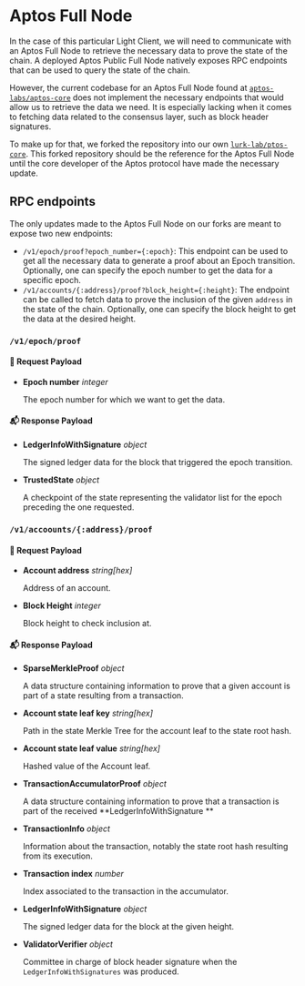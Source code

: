 # Aptos Full Node

In the case of this particular Light Client, we will need to communicate with an Aptos Full Node to retrieve the
necessary data to prove the state of the chain. A deployed Aptos Public Full Node natively exposes RPC endpoints that
can be used to query the state of the chain.

However, the current codebase for an Aptos Full Node found
at [`aptos-labs/aptos-core`](https://github.com/aptos-labs/aptos-core) does not implement the necessary endpoints that
would allow us to retrieve the data we need. It is especially lacking when it comes to fetching data related to the
consensus layer, such as block header signatures.

To make up for that, we forked the repository into our
own [`lurk-lab/ptos-core`](https://github.com/lurk-lab/aptos-core). This forked repository should be the reference for
the Aptos Full Node until the core developer of the Aptos protocol have made the necessary update.

## RPC endpoints

The only updates made to the Aptos Full Node on our forks are meant to expose two new endpoints:

- `/v1/epoch/proof?epoch_number={:epoch}`: This endpoint can be used to get all the necessary data to generate a proof
  about an Epoch transition. Optionally, one can specify the epoch number to get the data for a specific epoch.
- `/v1/accounts/{:address}/proof?block_height={:height}`: The endpoint can be called to fetch data to prove the
  inclusion of the given `address` in the state of the chain. Optionally, one can specify the block height to get the
  data at the desired height.

### `/v1/epoch/proof`

#### 📨 Request Payload

- **Epoch number** *integer*

  The epoch number for which we want to get the data.

#### 📬 Response Payload

- **LedgerInfoWithSignature** *object*

  The signed ledger data for the block that triggered the epoch transition.

- **TrustedState** *object*

  A checkpoint of the state representing the validator list for the epoch preceding the one requested.

### `/v1/accoounts/{:address}/proof`

#### 📨 Request Payload

- **Account address** *string[hex]*

  Address of an account.

- **Block Height** *integer*

  Block height to check inclusion at.

#### 📬 Response Payload

- **SparseMerkleProof** *object*

  A data structure containing information to prove that a given account is part of a state resulting from a transaction.

- **Account state leaf key** *string[hex]*

  Path in the state Merkle Tree for the account leaf to the state root hash.

- **Account state leaf value** *string[hex]*

  Hashed value of the Account leaf.

- **TransactionAccumulatorProof** *object*

  A data structure containing information to prove that a transaction is part of the received **LedgerInfoWithSignature
  **

- **TransactionInfo** *object*

  Information about the transaction, notably the state root hash resulting from its execution.

- **Transaction index** *number*

  Index associated to the transaction in the accumulator.

- **LedgerInfoWithSignature** *object*

  The signed ledger data for the block at the given height.

- **ValidatorVerifier** *object*

  Committee in charge of block header signature when the `LedgerInfoWithSignatures` was produced.